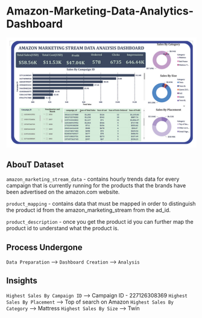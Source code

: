 # Amazon-Marketing-Data-Analytics-Dashboard

![alt1](./Amazon_marketing_data_analysis_Dashboard1024_1.jpg)

## AbouT Dataset

`amazon_marketing_stream_data` - contains hourly trends data for every campaign that is currently running for the products that the brands have been advertised on the amazon.com website. 

`product_mapping` - contains data that must be mapped in order to distinguish the product id from the amazon_marketing_stream from the ad_id.

`product_description` - once you get the product id you can further map the product id to understand what the product is.

## Process Undergone

`Data Preparation` --> `Dashboard Creation`  --> `Analysis`

## Insights

`Highest Sales By Campaign ID` --> Campaign ID - 227126308369
`Highest Sales By Placement` --> Top of search on Amazon
`Highest Sales By Category`  --> Mattress
`Highest Sales By Size` --> Twin

